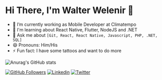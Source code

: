 # Hi There, I'm Walter Welenir 👋

- 🔭 I’m currently working as Mobile Developer at Climatempo
- 🌱 I'm learning about React Native, Flutter, NodeJS and .NET
- 💬 Ask me about `[Git, React, React Native, Javascript, PHP, .NET, SQL]` 
- 😄 Pronouns: Him/His
- ⚡ Fun fact: I have some tattoos and want to do more

![Anurag's GitHub stats](https://github-readme-stats.vercel.app/api?username=wwelenir&count_private=true&show_icons=true&theme=chartreuse-dark)

[![GitHub Followers](https://img.shields.io/github/followers/wwelenir?style=flat&labelColor=0D0D0D&logo=Github&Color=white)](https://github.com/wwelenir)
[![Linkedin](https://img.shields.io/badge/-LinkedIn-060606?style=flat&labelColor=0D0D0D&logo=Linkedin&Color=white)](https://www.linkedin.com/in/wwelenir/)
[![Twitter](https://img.shields.io/badge/-Twitter-060606?style=flat&labelColor=0D0D0D&logo=Twitter&Color=white)](https://twitter.com/wwelenir)
